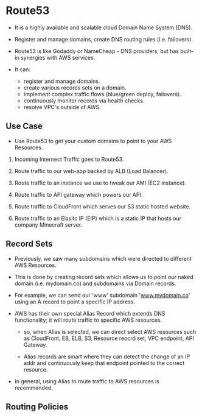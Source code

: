 # Route53

- It is a highly available and scalable cloud Domain Name System (DNS).
- Register and manage domains, create DNS routing rules (i.e. failovers).

- Route53 is like Godaddy or NameCheap - DNS providers; but has 
    built-in synergies with AWS services.

- It can:

    - register and manage domains.
    - create various records sets on a domain.
    - implement complex traffic flows (blue/green deploy, failovers).
    - continuously monitor records via health checks.
    - resolve VPC's outside of AWS.

## Use Case

- Use Route53 to get your custom domains to point to your AWS Resources.

1. Incoming Internect Traffic goes to Route53.

2. Route traffic to our web-app backed by ALB (Load Balancer).

3. Route traffic to an instance we use to tweak our AMI (EC2 instance).

4. Route traffic to API gateway which powers our API.

5. Route traffic to CloudFront which serves our S3 static hosted website.

6. Route traffic to an Elasitc IP (EIP) which is a static IP that hosts our
   company Minecraft server.

## Record Sets

- Previously, we saw many subdomains which were directed to different AWS
    Resources.

- This is done by creating record sets which allows us to point our naked domain
    (i.e. mydomain.co) and subdomains via Domain records.

- For example, we can send our 'www' subdomain 'www.mydomain.co' using an A
    record to point a specific IP address.

- AWS has their own special Alias Record which extends DNS functionality; it
    will route traffic to specific AWS resources.

    - so, when Alias is selected, we can direct select AWS resources such as
        CloudFront, EB, ELB, S3, Resource reocrd set, VPC endpoint, API Gateway.

    - Alias records are smart where they can detect the change of an IP addr and
        continuously keep that endpoint pointed to the correct resource.

- In general, using Alias to route traffic to AWS resources is recommended.

## Routing Policies


